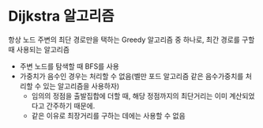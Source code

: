 # Dijkstra 알고리즘

항상 노드 주변의 최단 경로만을 택하는 Greedy 알고리즘 중 하나로, 최간 경로를 구할때 사용되는 알고리즘

- 주변 노드를 탐색할 때 BFS를 사용
- 가중치가 음수인 경우는 처리할 수 없음(벨만 포드 알고리즘 같은 음수가중치를 처리할 수 있는 알고리즘을 사용하자)
  - 임의의 정점을 출발집합에 더할 때, 해당 정점까지의 최단거리는 이미 계산되었다고 간주하기 때문에.
  - 같은 이유로 최장거리를 구하는 데에는 사용할 수 없음
   